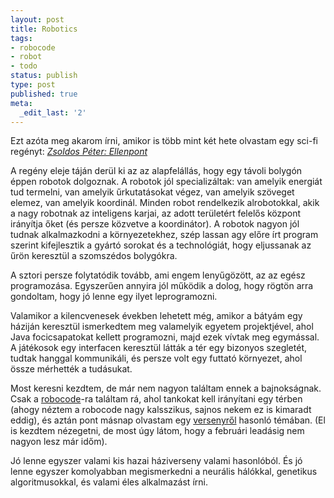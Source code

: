 ```yaml
---
layout: post
title: Robotics
tags:
- robocode
- robot
- todo
status: publish
type: post
published: true
meta:
  _edit_last: '2'
---
```

Ezt azóta meg akarom írni, amikor is több mint két hete olvastam egy sci-fi regényt: <em><a href="http://mek.oszk.hu/01700/01704/01704.htm">Zsoldos Péter: Ellenpont</a></em>

A regény eleje táján derül ki az az alapfelállás, hogy egy távoli bolygón éppen robotok dolgoznak. A robotok jól specializáltak: van amelyik energiát tud termelni, van amelyik űrkutatásokat végez, van amelyik szöveget elemez, van amelyik koordinál. Minden robot rendelkezik alrobotokkal, akik a nagy robotnak az inteligens karjai, az adott területért felelős központ irányítja őket (és persze közvetve a koordinátor). A robotok nagyon jól tudnak alkalmazkodni a környezetekhez, szép lassan agy előre írt program szerint kifejlesztik a gyártó sorokat és a technológiát, hogy eljussanak az űrön keresztül a szomszédos bolygókra.

A sztori persze folytatódik tovább, ami engem lenyűgözött, az az egész programozása. Egyszerűen annyira jól működik a dolog, hogy rögtön arra gondoltam, hogy jó lenne egy ilyet leprogramozni.

Valamikor a kilencvenesek években lehetett még, amikor a bátyám egy háziján keresztül ismerkedtem meg valamelyik egyetem projektjével, ahol Java focicsapatokat kellett programozni, majd ezek vívtak meg egymással. A játékosok egy interfacen keresztül látták a tér egy bizonyos szegletét, tudtak hanggal kommunikáli, és persze volt egy futtató környezet, ahol össze mérhették a tudásukat.

Most keresni kezdtem, de már nem nagyon találtam ennek a bajnokságnak. Csak a <a href="http://robocode.sourceforge.net/">robocode</a>-ra találtam rá, ahol tankokat kell irányítani egy térben (ahogy néztem a robocode nagy kalsszikus, sajnos nekem ez is kimaradt eddig), és aztán pont másnap olvastam egy <a href="http://queue.acm.org/icpc/">versenyről</a> hasonló témában. (El is kezdtem nézegetni, de most úgy látom, hogy a februári leadásig nem nagyon lesz már időm).

Jó lenne egyszer valami kis hazai háziverseny valami hasonlóból. És jó lenne egyszer komolyabban megismerkedni a neurális hálókkal, genetikus algoritmusokkal, és valami éles alkalmazást írni.
